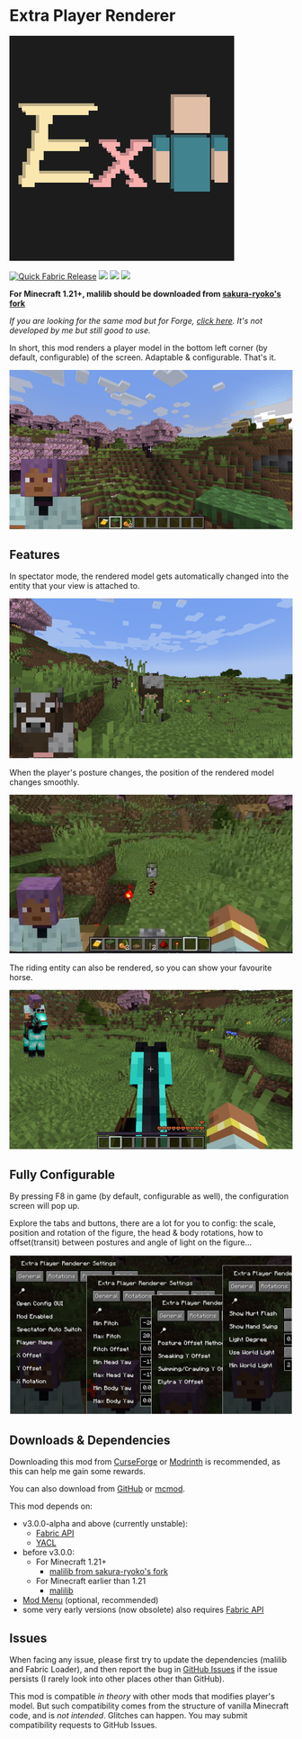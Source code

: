 # Extra Player Renderer

![](logo.png)

[![Quick Fabric Release](https://github.com/LucunJi/ExtraPlayerRenderer/actions/workflows/quick-fabric-release.yml/badge.svg)](https://github.com/LucunJi/ExtraPlayerRenderer/actions/workflows/quick-fabric-release.yml)
[![](https://img.shields.io/badge/dynamic/json?color=5da545&label=modrinth&prefix=downloads%20&query=hits.0.downloads&url=https://api.modrinth.com/v2/search?query=extraplayerrenderer&limit=1&index=relevance)](https://modrinth.com/mod/7q8r8AtY)
[![](https://cf.way2muchnoise.eu/extraplayerrenderer.svg)](https://www.curseforge.com/minecraft/mc-mods/extraplayerrenderer)
[![](https://cf.way2muchnoise.eu/versions/extraplayerrenderer.svg)](https://www.curseforge.com/minecraft/mc-mods/extraplayerrenderer)

**For Minecraft 1.21+, malilib should be downloaded from [sakura-ryoko's fork](https://github.com/sakura-ryoko/malilib/releases)**

*If you are looking for the same mod but for Forge, [click here](https://www.curseforge.com/minecraft/mc-mods/extra-player-render). It's not developed by me but still good to use.*


In short, this mod renders a player model in the bottom left corner (by default, configurable) of the screen. Adaptable & configurable. That's it.

![](images/img1.jpg)

## Features

In spectator mode, the rendered model gets automatically changed into the entity that your view is attached to.

![](images/spectator.jpg)

When the player's posture changes, the position of the rendered model changes smoothly.

![](images/transition.webp)

The riding entity can also be rendered, so you can show your favourite horse.

![](images/vehicle.jpg)

## Fully Configurable

By pressing F8 in game (by default, configurable as well), the configuration screen will pop up.

Explore the tabs and buttons, there are a lot for you to config: the scale, position and rotation of the figure, the head & body rotations, how to offset(transit) between postures and angle of light on the figure...

![](images/configs.jpg)

## Downloads & Dependencies

Downloading this mod from [CurseForge](https://www.curseforge.com/minecraft/mc-mods/extraplayerrenderer) or [Modrinth](https://modrinth.com/mod/7q8r8AtY) is recommended, as this can help me gain some rewards.

You can also download from [GitHub](https://github.com/LucunJi/ExtraPlayerRenderer) or [mcmod](https://www.mcmod.cn/class/2374.html).

This mod depends on:

- v3.0.0-alpha and above (currently unstable):
  - [Fabric API](https://modrinth.com/mod/fabric-api)
  - [YACL](https://modrinth.com/mod/yacl)
- before v3.0.0:
  - For Minecraft 1.21+
    - [malilib from sakura-ryoko's fork](https://github.com/sakura-ryoko/malilib/releases)
  - For Minecraft earlier than 1.21
    - [malilib](https://modrinth.com/mod/malilib)
- [Mod Menu](https://modrinth.com/mod/modmenu) (optional, recommended)
- some very early versions (now obsolete) also requires [Fabric API](https://modrinth.com/mod/fabric-api)

## Issues
When facing any issue, please first try to update the dependencies (malilib and Fabric Loader),
and then report the bug in [GitHub Issues](https://github.com/LucunJi/ExtraPlayerRenderer/issues) if the issue persists (I rarely look into other places other than GitHub).

This mod is compatible *in theory* with other mods that modifies player's model.
But such compatibility comes from the structure of vanilla Minecraft code, and is *not intended*. Glitches can happen.
You may submit compatibility requests to GitHub Issues.
